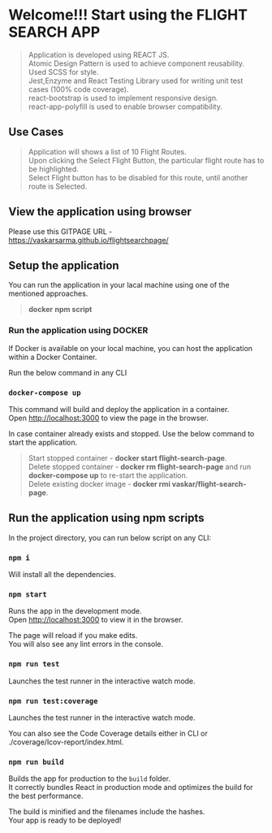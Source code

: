 # Welcome!!! Start using the FLIGHT SEARCH APP

> Application is developed using REACT JS.\
> Atomic Design Pattern is used to achieve component reusability.\
> Used SCSS for style.\
> Jest,Enzyme and React Testing Library used for writing unit test cases (100% code coverage).\
> react-bootstrap is used to implement responsive design.\
> react-app-polyfill is used to enable browser compatibility.

## Use Cases

> Application will shows a list of 10 Flight Routes.\
> Upon clicking the Select Flight Button, the particular flight route has to be highlighted.\
> Select Flight button has to be disabled for this route, until another route is Selected.

## View the application using browser

Please use this GITPAGE URL - https://vaskarsarma.github.io/flightsearchpage/

## Setup the application 

You can run the application in your lacal machine using one of the mentioned approaches.

> **docker**
> **npm script**


### Run the application using DOCKER

If Docker is available on your local machine, you can host the application within a Docker Container.

Run the below command in any CLI

### `docker-compose up`

This command will build and deploy the application in a container.\
Open [http://localhost:3000](http://localhost:3000) to view the page in the browser.

In case container already exists and stopped. Use the below command to start the application.

> Start stopped container - **docker start flight-search-page**.\
> Delete stopped container - **docker rm flight-search-page** and run **docker-compose up** to re-start the application.\
> Delete existing docker image - **docker rmi vaskar/flight-search-page**.

## Run the application using npm scripts

In the project directory, you can run below script on any CLI:

### `npm i`

Will install all the dependencies.

### `npm start`

Runs the app in the development mode.\
Open [http://localhost:3000](http://localhost:3000) to view it in the browser.

The page will reload if you make edits.\
You will also see any lint errors in the console.

### `npm run test`

Launches the test runner in the interactive watch mode.

### `npm run test:coverage`

Launches the test runner in the interactive watch mode.

You can also see the Code Coverage details either in CLI or ./coverage/lcov-report/index.html.

### `npm run build`

Builds the app for production to the `build` folder.\
It correctly bundles React in production mode and optimizes the build for the best performance.

The build is minified and the filenames include the hashes.\
Your app is ready to be deployed!